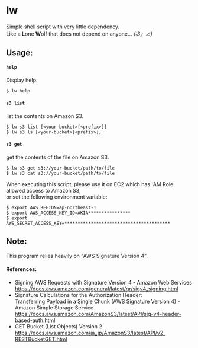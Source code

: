 
lw
===

Simple shell script with very little dependency.  
Like a **L**one **W**olf that does not depend on anyone... _(:3」∠)_  


## Usage:

#### `help`
Display help.  

    $ lw help


#### `s3 list`
list the contents on Amazon S3.  

    $ lw s3 list [<your-bucket>[<prefix>]]
    $ lw s3 ls [<your-bucket>[<prefix>]]


#### `s3 get`
get the contents of the file on Amazon S3.  

    $ lw s3 get s3://your-bucket/path/to/file
    $ lw s3 cat s3://your-bucket/path/to/file


When executing this script, please use it on EC2 which has IAM Role allowed access to Amazon S3,  
or set the following environment variable:  

    $ export AWS_REGION=ap-northeast-1
    $ export AWS_ACCESS_KEY_ID=AKIA****************
    $ export AWS_SECRET_ACCESS_KEY=****************************************


## Note:
This program relies heavily on "AWS Signature Version 4".  

#### References:
  - Signing AWS Requests with Signature Version 4 - Amazon Web Services  
    https://docs.aws.amazon.com/general/latest/gr/sigv4_signing.html  
  - Signature Calculations for the Authorization Header:  
      Transferring Payload in a Single Chunk (AWS Signature Version 4) - Amazon Simple Storage Service  
    https://docs.aws.amazon.com/AmazonS3/latest/API/sig-v4-header-based-auth.html  
  - GET Bucket (List Objects) Version 2  
    https://docs.aws.amazon.com/ja_jp/AmazonS3/latest/API/v2-RESTBucketGET.html  

